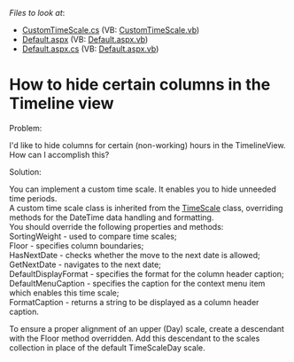 <!-- default file list -->
*Files to look at*:

* [CustomTimeScale.cs](./CS/WebSite/App_Code/CustomTimeScale.cs) (VB: [CustomTimeScale.vb](./VB/WebSite/App_Code/CustomTimeScale.vb))
* [Default.aspx](./CS/WebSite/Default.aspx) (VB: [Default.aspx.vb](./VB/WebSite/Default.aspx.vb))
* [Default.aspx.cs](./CS/WebSite/Default.aspx.cs) (VB: [Default.aspx.vb](./VB/WebSite/Default.aspx.vb))
<!-- default file list end -->
# How to hide certain columns in the Timeline view


<p>Problem:</p><p>I'd like to hide columns for certain (non-working) hours in the TimelineView. How can I accomplish this?</p><p>Solution:</p><p>You can implement a custom time scale. It enables you to hide unneeded time periods.<br />
A custom time scale class is inherited from the <a href="http://documentation.devexpress.com/#WindowsForms/clsDevExpressXtraSchedulerTimeScaletopic">TimeScale</a> class, overriding methods for the DateTime data handling and formatting. <br />
You should override the following properties and methods:<br />
SortingWeight - used to compare time scales;<br />
Floor - specifies column boundaries;<br />
HasNextDate  - checks whether the move to the next date is allowed;<br />
GetNextDate - navigates to the next date;<br />
DefaultDisplayFormat - specifies the format for the column header caption;<br />
DefaultMenuCaption - specifies the caption for the context menu item which enables this time scale;<br />
FormatCaption - returns a string to be displayed as a column header caption.</p><p>To ensure a proper alignment of an upper (Day) scale, create a descendant with the Floor method overridden. Add this descendant to the scales collection in place of the default TimeScaleDay scale.</p>

<br/>


